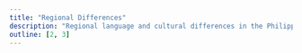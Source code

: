 ```yaml
---
title: "Regional Differences"
description: "Regional language and cultural differences in the Philippines."
outline: [2, 3]
---
```

